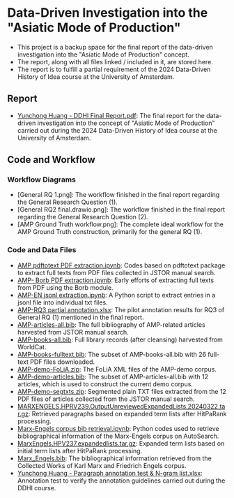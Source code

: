 # Data-Driven Investigation into the "Asiatic Mode of Production"

- This project is a backup space for the final report of the data-driven investigation into the "Asiatic Mode of Production" concept.  
- The report, along with all files linked / included in it, are stored here.  
- The report is to fulfill a partial requirement of the 2024 Data-Driven History of Idea course at the University of Amsterdam.

## Report

- [Yunchong Huang - DDHI Final Report.pdf](Yunchong%20Huang%20-%20DDHI%20Final%20Report.pdf): The final report for the data-driven investigation into the concept of "Asiatic Mode of Production" carried out during the 2024 Data-Driven History of Idea course at the University of Amsterdam.

## Code and Workflow

### Workflow Diagrams

- [General RQ 1.png]: The workflow finished in the final report regarding the General Research Question (1).
- [General RQ2 final.drawio.png]: The workflow finished in the final report regarding the General Research Question (2).
- [AMP Ground Truth workflow.png]: The complete ideal workflow for the AMP Ground Truth construction, primarily for the general RQ (1).
### Code and Data Files


- [AMP pdftotext PDF extraction.ipynb](AMP%20pdftotext%20PDF%20extraction.ipynb): Codes based on pdftotext package to extract full texts from PDF files collected in JSTOR manual search.
- [AMP- Borb PDF extraction.ipynb](AMP-%20Borb%20PDF%20extraction.ipynb): Early efforts of extracting full texts from PDF using the Borb module.
- [AMP-EN jsonl extraction.ipynb](AMP-EN%20jsonl%20extraction.ipynb): A Python script to extract entries in a jsonl file into individual txt files.
- [AMP-RQ3 partial annotation.xlsx](AMP-RQ3%20partial%20annotation.xlsx): The pilot annotation results for RQ3 of General RQ (1) mentioned in the final report.
- [AMP-articles-all.bib](AMP-articles-all.bib): The full bibliography of AMP-related articles harvested from JSTOR manual search.
- [AMP-books-all.bib](AMP-books-all.bib): Full library records (after cleansing) harvested from WorldCat.
- [AMP-books-fulltext.bib](AMP-books-fulltext.bib): The subset of AMP-books-all.bib with 26 full-text PDF files downloaded.
- [AMP-demo-FoLiA.zip](AMP-demo-FoLiA.zip): The FoLiA XML files of the AMP-demo corpus.
- [AMP-demo-articles.bib](AMP-demo-articles.bib): The subset of AMP-articles-all.bib with 12 articles, which is used to construct the current demo corpus.
- [AMP-demo-segtxts.zip](AMP-demo-segtxts.zip): Segmented plain TXT files extracted from the 12 PDF files of articles collected from the JSTOR manual search.
- [MARXENGELS.HPRV239.OutputUnreviewedExpandedLists.20240322.tar.gz](MARXENGELS.HPRV239.OutputUnreviewedExpandedLists.20240322.tar.gz): Retrieved paragraphs based on expanded term lists after HitPaRank processing.
- [Marx-Engels corpus bib retrieval.ipynb](Marx-Engels%20corpus%20bib%20retrieval.ipynb): Python codes used to retrieve bibliographical information of the Marx-Engels corpus on AutoSearch.
- [MarxEngels.HPV237.expandedlists.tar.gz](MarxEngels.HPV237.expandedlists.tar.gz): Expanded term lists based on initial term lists after HitPaRank processing.
- [Marx_Engels.bib](Marx_Engels.bib): The bibliographical information retrieved from the Collected Works of Karl Marx and Friedrich Engels corpus.
- [Yunchong Huang - Paragraph annotation test & N-gram list.xlsx](Yunchong%20Huang%20-%20Paragraph%20annotation%20test%20&%20N-gram%20list.xlsx): Annotation test to verify the annotation guidelines carried out during the DDHI course.
